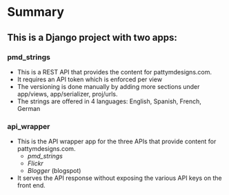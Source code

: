 # Summary

## This is a Django project with two apps:

### pmd_strings

* This is a REST API that provides the content for pattymdesigns.com.
* It requires an API token which is enforced per view
* The versioning is done manually by adding more sections under app/views, app/serializer, proj/urls.
* The strings are offered in 4 languages: English, Spanish, French, German

### api_wrapper

* This is the API wrapper app for the three APIs that provide content for pattymdesigns.com.
  * _pmd_strings_
  * _Flickr_
  * _Blogger_ (blogspot)
* It serves the API response without exposing the various API keys on the front end.
